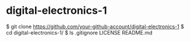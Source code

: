 # digital-electronics-1
$ git clone https://github.com/your-github-account/digital-electronics-1
$ cd digital-electronics-1/
$ ls
.gitignore  LICENSE  README.md
